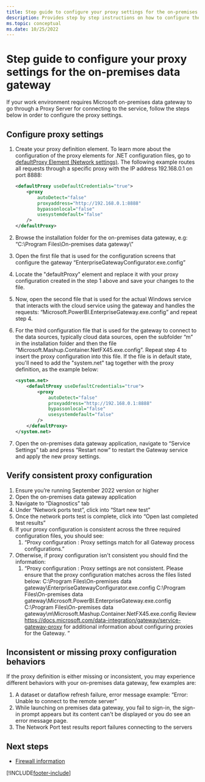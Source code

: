 ```yaml
---
title: Step guide to configure your proxy settings for the on-premises data gateway
description: Provides step by step instructions on how to configure the proxy settings for the on-premises data gateway.
ms.topic: conceptual
ms.date: 10/25/2022
---
```

# Step guide to configure your proxy settings for the on-premises data gateway

If your work environment requires Microsoft on-premises data gateway to go through a Proxy Server for connecting to the service, follow the steps below in order to configure the proxy settings.

## Configure proxy settings

1. Create your proxy definition element. To learn more about the configuration of the proxy elements for .NET configuration files, go to [defaultProxy Element (Network settings)](https://learn.microsoft.com/dotnet/framework/configure-apps/file-schema/network/defaultproxy-element-network-settings).
The following example routes all requests through a specific proxy with the IP address 192.168.0.1 on port 8888:

    ```xml
    <defaultProxy useDefaultCredentials="true">
        <proxy  
            autoDetect="false"  
            proxyaddress="http://192.168.0.1:8888"
            bypassonlocal="false"
            usesystemdefault="false"
        />
    </defaultProxy>
    ```

2. Browse the installation folder for the on-premises data gateway, e.g: “C:\Program Files\On-premises data gateway\”
3. Open the first file that is used for the configuration screens that configure the gateway “EnterpriseGatewayConfigurator.exe.config”
4. Locate the "defaultProxy" element and replace it with your proxy configuration created in the step 1 above and save your changes to the file.
5. Now, open the second file that is used for the actual Windows service that interacts with the cloud service using the gateway and handles the requests: “Microsoft.PowerBI.EnterpriseGateway.exe.config” and repeat step 4.
6. For the third configuration file that is used for the gateway to connect to the data sources, typically cloud data sources, open the subfolder “m” in the installation folder and then the file “Microsoft.Mashup.Container.NetFX45.exe.config”. Repeat step 4 to insert the proxy configuration into this file.
   If the file is in default state, you'll need to add the "system.net" tag together with the proxy definition, as the example below:

    ```xml
    <system.net>
        <defaultProxy useDefaultCredentials="true">
            <proxy  
                autoDetect="false"  
                proxyaddress="http://192.168.0.1:8888"
                bypassonlocal="false"
                usesystemdefault="false"
            />
        </defaultProxy>
    </system.net>
    ```

7. Open the on-premises data gateway application, navigate to “Service Settings” tab and press “Restart now” to restart the Gateway service and apply the new proxy settings.

## Verify consistent proxy configuration

1. Ensure you’re running September 2022 version or higher
2. Open the on-premises data gateway application
3. Navigate to “Diagnostics” tab
4. Under “Network ports test”, click into “Start new test”
5. Once the network ports test is complete, click into “Open last completed test results”
6. If your proxy configuration is consistent across the three required configuration files, you should see:
    1. “Proxy configuration : Proxy settings match for all Gateway process configurations.”
7. Otherwise, if proxy configuration isn't consistent you should find the information:
    1. “Proxy configuration : Proxy settings are not consistent. Please ensure that the proxy configuration matches across the files listed below:
    C:\Program Files\On-premises data gateway\EnterpriseGatewayConfigurator.exe.config
    C:\Program Files\On-premises data gateway\Microsoft.PowerBI.EnterpriseGateway.exe.config
    C:\Program Files\On-premises data gateway\m\Microsoft.Mashup.Container.NetFX45.exe.config
    Review <https://docs.microsoft.com/data-integration/gateway/service-gateway-proxy>  for additional information about configuring proxies for the Gateway.
    ”

## Inconsistent or missing proxy configuration behaviors

If the proxy definition is either missing or inconsistent, you may experience different behaviors with your on-premises data gateway, few examples are:

1. A dataset or dataflow refresh failure, error message example: “Error: Unable to connect to the remote server”
2. While launching on premises data gateway, you fail to sign-in, the sign-in prompt appears but its content can't be displayed or you do see an error message page.
3. The Network Port test results report failures connecting to the servers

## Next steps

* [Firewall information](service-gateway-tshoot.md#firewall-or-proxy)

[!INCLUDE[footer-include](../includes/footer-banner.md)]
